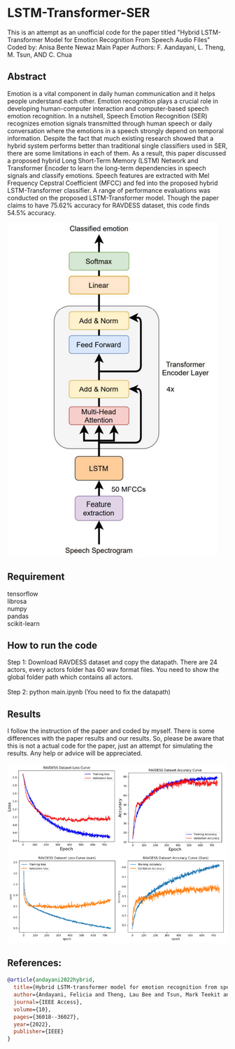 # LSTM-Transformer-SER
This is an attempt as an unofficial code for the paper titled "Hybrid LSTM-Transformer Model for Emotion Recognition From Speech Audio Files" 
Coded by: Anisa Bente Newaz
Main Paper Authors: F. Aandayani, L. Theng, M. Tsun, AND C. Chua

## Abstract

Emotion is a vital component in daily human communication and it helps people understand each other. Emotion recognition plays a crucial role in developing human-computer interaction and
computer-based speech emotion recognition. In a nutshell, Speech Emotion Recognition (SER) recognizes emotion signals transmitted through human speech or daily conversation where the emotions in a speech strongly depend on temporal information. Despite the fact that much existing research showed that a hybrid system performs better than traditional single classifiers used in SER, there are some limitations in each of them. As a result, this paper discussed a proposed hybrid Long Short-Term Memory (LSTM) Network and Transformer Encoder to learn the long-term dependencies in speech signals and classify emotions. Speech features are extracted with Mel Frequency Cepstral Coefficient (MFCC) and fed into the proposed hybrid LSTM-Transformer classifier. A range of performance evaluations was conducted on the proposed LSTM-Transformer model. Though the paper claims to have 75.62% accuracy for RAVDESS dataset, this code finds 54.5% accuracy. 

![Overview of the proposed LSTM-Transformer model](images/LT-hybrid-architechture.png)

## Requirement
tensorflow <br>
librosa <br>
numpy <br>
pandas <br>
scikit-learn <br>

## How to run the code

Step 1: Download RAVDESS dataset and copy the datapath. There are 24 actors, every actors folder has 60 wav format files. You need to show the global folder path which contains all actors. <br>
<br>
Step 2: python main.ipynb (You need to fix the datapath)

## Results

I follow the instruction of the paper and coded by myself. There is some differences with the paper results and our results. So, please be aware that this is not a actual code for the paper, just an attempt for simulating the results. Any help or advice will be appreciated.

![Loss and accuracy comparison between paper's results and our simulation results.](images/metric_comparison.png)

## References:

```bibtex
@article{andayani2022hybrid,
  title={Hybrid LSTM-transformer model for emotion recognition from speech audio files},
  author={Andayani, Felicia and Theng, Lau Bee and Tsun, Mark Teekit and Chua, Caslon},
  journal={IEEE Access},
  volume={10},
  pages={36018--36027},
  year={2022},
  publisher={IEEE}
}

